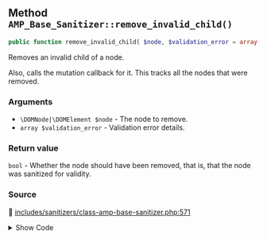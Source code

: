 ## Method `AMP_Base_Sanitizer::remove_invalid_child()`

```php
public function remove_invalid_child( $node, $validation_error = array() );
```

Removes an invalid child of a node.

Also, calls the mutation callback for it. This tracks all the nodes that were removed.

### Arguments

* `\DOMNode|\DOMElement $node` - The node to remove.
* `array $validation_error` - Validation error details.

### Return value

`bool` - Whether the node should have been removed, that is, that the node was sanitized for validity.

### Source

:link: [includes/sanitizers/class-amp-base-sanitizer.php:571](/includes/sanitizers/class-amp-base-sanitizer.php#L571-L592)

<details>
<summary>Show Code</summary>

```php
public function remove_invalid_child( $node, $validation_error = [] ) {
	if ( DevMode::isExemptFromValidation( $node ) ) {
		return false;
	}
	if ( ValidationExemption::is_amp_unvalidated_for_node( $node ) || ValidationExemption::is_px_verified_for_node( $node ) ) {
		return false;
	}
	$should_remove = $this->should_sanitize_validation_error( $validation_error, compact( 'node' ) );
	if ( $should_remove ) {
		if ( null === $node->parentNode ) {
			// Node no longer exists.
			return $should_remove;
		}
		$node->parentNode->removeChild( $node );
	} else {
		ValidationExemption::mark_node_as_amp_unvalidated( $node );
	}
	return $should_remove;
}
```

</details>
